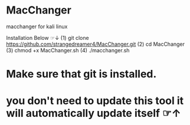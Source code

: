 # MacChanger
macchanger for kali linux

Installation Below ⁠☞↓
(1) git clone https://github.com/strangedreamer4/MacChanger.git
(2) cd MacChanger
(3) chmod +x MacChanger.sh
(4) ./macchanger.sh
# Make sure that git is installed.
# you don't need to update this tool it will automatically update itself ⁠☞↑
